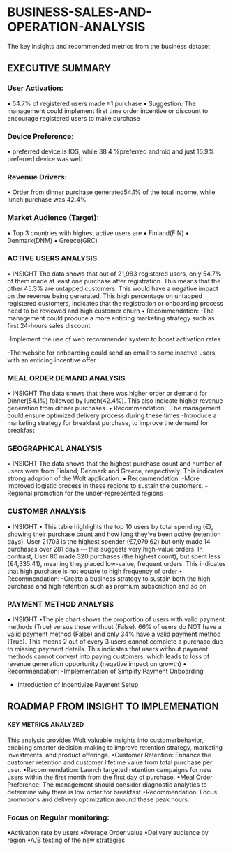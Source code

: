 # BUSINESS-SALES-AND-OPERATION-ANALYSIS
The key insights and recommended metrics from the business dataset
## EXECUTIVE SUMMARY
### User Activation:
• 54.7% of registered users made ≥1 purchase
• Suggestion: The management could implement first time order incentive or discount to encourage registered users to make purchase
### Device Preference:
• preferred device is IOS, while 38.4 %preferred android and just 16.9% preferred device was web
### Revenue Drivers:
• Order from dinner purchase generated54.1% of the total income, while lunch purchase was 42.4%
### Market Audience (Target):
• Top 3 countries with highest active users are
• Finland(FIN)
• Denmark(DNM)
• Greece(GRC)

### ACTIVE USERS ANALYSIS
• INSIGHT
The data shows that out of 21,983 registered users, only 54.7% of them made at least one purchase after registration. This means that the other 45.3% are untapped customers. This would have a
negative impact on the revenue being generated. This high percentage on untapped registered customers, indicates that the registration or onboarding process need to be reviewed and
high customer churn
• Recommendation:
-The management could produce a more enticing marketing strategy such as first 24-hours sales discount

-Implement the use of web recommender system to boost activation rates

-The website for onboarding could send an email to some inactive users, with an enticing incentive offer

### MEAL ORDER DEMAND ANALYSIS
• INSIGHT
The data shows that there was higher order or demand for Dinner(54.1%) followed by lunch(42.4%). This also indicate higher revenue generation from dinner purchases.
• Recommendation:
-The management could ensure optimized delivery process during these times
-Introduce a marketing strategy for breakfast purchase, to improve the demand for breakfast

### GEOGRAPHICAL ANALYSIS
• INSIGHT
The data shows that the highest purchase count and number of users were from Finland, Denmark and Greece, respectively. This indicates strong adoption of the Wolt application.
• Recommendation:
-More improved logistic process in these regions to sustain the customers.
-Regional promotion for the under-represented regions

### CUSTOMER ANALYSIS
• INSIGHT
• This table highlights the top 10 users by total spending (€), showing their purchase count and how long they’ve been active (retention days). User 21703 is the highest spender (€7,979.62) 
but only made 14 purchases over 281 days — this suggests very high-value orders. In contrast, User 80 made 320 purchases (the highest count), but spent less (€4,335.41), meaning they placed low-value, frequent
orders. This indicates that high purchase is not equate to high frequency of order
• Recommendation:
-Create a business strategy to sustain both the high purchase and high retention such as premium subscription and so on

### PAYMENT METHOD ANALYSIS
• INSIGHT
•The pie chart shows the proportion of users with valid payment methods (True) versus those without (False). 66% of users do NOT have a valid payment method (False) and only 34% have a valid payment method (True).
This means 2 out of every 3 users cannot complete a purchase due to missing payment details. This indicates that users without payment methods cannot convert into paying customers, which leads to loss of revenue generation opportunity (negative impact on growth)
• Recommendation:
-Implementation of Simplify Payment Onboarding
- Introduction of Incentivize Payment Setup

## ROADMAP FROM INSIGHT TO IMPLEMENATION
#### KEY METRICS ANALYZED
This analysis provides Wolt valuable insights into customerbehavior, enabling smarter decision-making to improve retention strategy, marketing investments, and product offerings.
•Customer Retention: Enhance the customer retention and customer lifetime value from total purchase per user.
•Recommendation: Launch targeted retention campaigns for new users within the first month from the first day of purchase.
•Meal Order Preference: The management should consider diagnostic analytics to determine why there is low order for breakfast
•Recommendation: Focus promotions and delivery optimization around these peak hours.
### Focus on Regular monitoring:
•Activation rate by users
•Average Order value
•Delivery audience by region
•A/B testing of the new strategies
